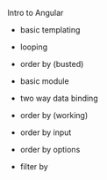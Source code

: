 Intro to Angular 

- basic templating
- looping
- order by (busted)

- basic module
- two way data binding
- order by (working)
- order by input
- order by options
- filter by

